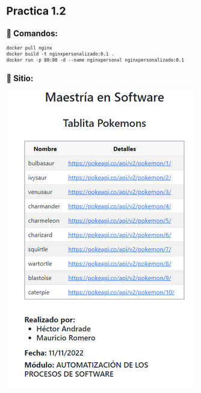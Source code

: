 # Practica 1.2

## :ledger: Comandos:

```
docker pull nginx
docker build -t nginxpersonalizado:0.1 .
docker run -p 80:80 -d --name nginxpersonal nginxpersonalizado:0.1
```

## :ledger: Sitio:

![WEBSITE](./assets/web-site.png)